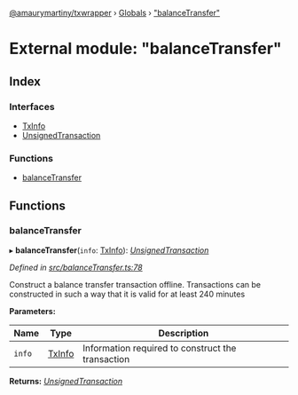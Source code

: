 [@amaurymartiny/txwrapper](../README.md) › [Globals](../globals.md) › ["balanceTransfer"](_balancetransfer_.md)

# External module: "balanceTransfer"

## Index

### Interfaces

* [TxInfo](../interfaces/_balancetransfer_.txinfo.md)
* [UnsignedTransaction](../interfaces/_balancetransfer_.unsignedtransaction.md)

### Functions

* [balanceTransfer](_balancetransfer_.md#balancetransfer)

## Functions

###  balanceTransfer

▸ **balanceTransfer**(`info`: [TxInfo](../interfaces/_balancetransfer_.txinfo.md)): *[UnsignedTransaction](../interfaces/_balancetransfer_.unsignedtransaction.md)*

*Defined in [src/balanceTransfer.ts:78](https://github.com/amaurymartiny/polkadotjs-wrapper/blob/b3dc78e/src/balanceTransfer.ts#L78)*

Construct a balance transfer transaction offline. Transactions can be
constructed in such a way that it is valid for at least 240 minutes

**Parameters:**

Name | Type | Description |
------ | ------ | ------ |
`info` | [TxInfo](../interfaces/_balancetransfer_.txinfo.md) | Information required to construct the transaction |

**Returns:** *[UnsignedTransaction](../interfaces/_balancetransfer_.unsignedtransaction.md)*
